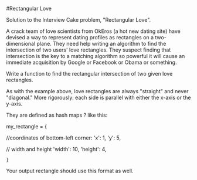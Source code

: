 #Rectangular Love

Solution to the Interview Cake problem, "Rectangular Love". 

 A crack team of love scientists from OkEros (a hot new dating site) have devised a way to represent dating
  profiles as rectangles on a two-dimensional plane.
  They need help writing an algorithm to find the intersection of two users' love rectangles. They suspect finding
  that intersection is the key to a matching algorithm so powerful it will cause an immediate acquisition by
  Google or Facebook or Obama or something.

  Write a function to find the rectangular intersection of two given love rectangles.

  As with the example above, love rectangles are always "straight" and never "diagonal." More rigorously: each
  side is parallel with either the x-axis or the y-axis.

  They are defined as hash maps ? like this:

  my_rectangle = {

  //coordinates of bottom-left corner:
    'x': 1, 
    'y': 5, 

  // width and height
    'width': 10,
    'height': 4,

    }
  Your output rectangle should use this format as well.
